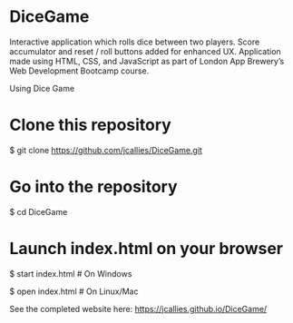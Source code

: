 # DiceGame

Interactive application which rolls dice between two players. Score accumulator and reset / roll buttons added for enhanced UX. 
Application made using HTML, CSS, and JavaScript as part of London App Brewery’s Web Development Bootcamp course.

Using Dice Game
# Clone this repository
$ git clone https://github.com/jcallies/DiceGame.git

# Go into the repository
$ cd DiceGame

# Launch index.html on your browser
$ start index.html # On Windows

$ open index.html # On Linux/Mac

See the completed website here: https://jcallies.github.io/DiceGame/ 

